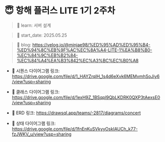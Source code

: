 # 😇 항해 플러스 LITE 1기 2주차

> 🎯 learn: 서버 설계

> 📅 start_date: 2025.05.25

> 📕 blog: https://velog.io/@minjae98/%ED%95%AD%ED%95%B4-%ED%94%8C%EB%9F%AC%EC%8A%A4-LITE-1%EA%B8%B0-%EC%84%9C%EB%B2%84-%EC%84%A4%EA%B3%842%EC%A3%BC%EC%B0%A8

- 🔗 시퀀스 다이어그램 링크: https://drive.google.com/file/d/1_HAYZrqIH_1s4d6eXvk6MEMvmhSoJiy6/view?usp=sharing

- 🔗 클래스 다이어그램 링크: https://drive.google.com/file/d/1exH9Z_1BSqpl9QbLKDRK0QXP3tAexsE0/view?usp=sharing

- 🔗 ERD 링크: https://drawsql.app/teams/-2817/diagrams/concert

- 🔗 상태 다이어그램 링크: https://drive.google.com/file/d/1fnEnKuSVkyyOskIAUCh_k77-fzJWKV_u/view?usp=sharing
